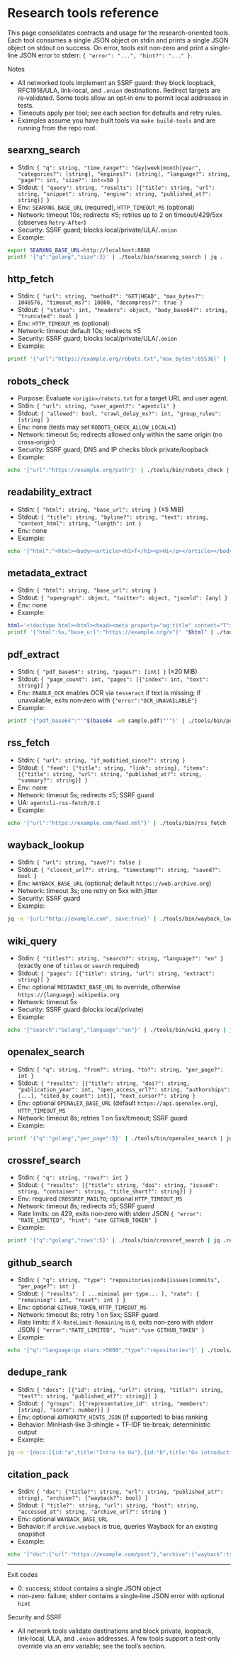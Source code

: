 # Research tools reference

This page consolidates contracts and usage for the research-oriented tools. Each tool consumes a single JSON object on stdin and prints a single JSON object on stdout on success. On error, tools exit non‑zero and print a single-line JSON error to stderr: `{ "error": "...", "hint?": "..." }`.

Notes
- All networked tools implement an SSRF guard: they block loopback, RFC1918/ULA, link‑local, and `.onion` destinations. Redirect targets are re‑validated. Some tools allow an opt‑in env to permit local addresses in tests.
- Timeouts apply per tool; see each section for defaults and retry rules.
- Examples assume you have built tools via `make build-tools` and are running from the repo root.

## searxng_search
- Stdin: `{ "q": string, "time_range?": "day|week|month|year", "categories?": [string], "engines?": [string], "language?": string, "page?": int, "size?": int<=50 }`
- Stdout: `{ "query": string, "results": [{"title": string, "url": string, "snippet": string, "engine": string, "published_at?": string}] }`
- Env: `SEARXNG_BASE_URL` (required), `HTTP_TIMEOUT_MS` (optional)
- Network: timeout 10s; redirects ≤5; retries up to 2 on timeout/429/5xx (observes `Retry-After`)
- Security: SSRF guard; blocks local/private/ULA/`.onion`
- Example:
```bash
export SEARXNG_BASE_URL=http://localhost:8888
printf '{"q":"golang","size":3}' | ./tools/bin/searxng_search | jq .
```

## http_fetch
- Stdin: `{ "url": string, "method?": "GET|HEAD", "max_bytes?": 1048576, "timeout_ms?": 10000, "decompress?": true }`
- Stdout: `{ "status": int, "headers": object, "body_base64?": string, "truncated": bool }`
- Env: `HTTP_TIMEOUT_MS` (optional)
- Network: timeout default 10s; redirects ≤5
- Security: SSRF guard; blocks local/private/ULA/`.onion`
- Example:
```bash
printf '{"url":"https://example.org/robots.txt","max_bytes":65536}' | ./tools/bin/http_fetch | jq .status
```

## robots_check
- Purpose: Evaluate `<origin>/robots.txt` for a target URL and user agent.
- Stdin: `{ "url": string, "user_agent?": "agentcli" }`
- Stdout: `{ "allowed": bool, "crawl_delay_ms?": int, "group_rules": [string] }`
- Env: none (tests may set `ROBOTS_CHECK_ALLOW_LOCAL=1`)
- Network: timeout 5s; redirects allowed only within the same origin (no cross‑origin)
- Security: SSRF guard; DNS and IP checks block private/loopback
- Example:
```bash
echo '{"url":"https://example.org/path"}' | ./tools/bin/robots_check | jq .
```

## readability_extract
- Stdin: `{ "html": string, "base_url": string }` (≤5 MiB)
- Stdout: `{ "title": string, "byline?": string, "text": string, "content_html": string, "length": int }`
- Env: none
- Example:
```bash
echo '{"html":"<html><body><article><h1>T</h1><p>Hi</p></article></body></html>","base_url":"https://example.org/x"}' | ./tools/bin/readability_extract | jq .title
```

## metadata_extract
- Stdin: `{ "html": string, "base_url": string }`
- Stdout: `{ "opengraph": object, "twitter": object, "jsonld": [any] }`
- Env: none
- Example:
```bash
html='<!doctype html><html><head><meta property="og:title" content="T"><meta name="twitter:card" content="summary"><script type="application/ld+json">{"@context":"https://schema.org","@type":"Article","headline":"H"}</script></head><body></body></html>'
printf '{"html":%s,"base_url":"https://example.org/x"}' "$html" | ./tools/bin/metadata_extract | jq .opengraph.title
```

## pdf_extract
- Stdin: `{ "pdf_base64": string, "pages?": [int] }` (≤20 MiB)
- Stdout: `{ "page_count": int, "pages": [{"index": int, "text": string}] }`
- Env: `ENABLE_OCR` enables OCR via `tesseract` if text is missing; if unavailable, exits non‑zero with `{"error":"OCR_UNAVAILABLE"}`
- Example:
```bash
printf '{"pdf_base64":"'"$(base64 -w0 sample.pdf)"'"}' | ./tools/bin/pdf_extract | jq .page_count
```

## rss_fetch
- Stdin: `{ "url": string, "if_modified_since?": string }`
- Stdout: `{ "feed": {"title": string, "link": string}, "items": [{"title": string, "url": string, "published_at?": string, "summary?": string}] }`
- Env: none
- Network: timeout 5s; redirects ≤5; SSRF guard
- UA: `agentcli-rss-fetch/0.1`
- Example:
```bash
echo '{"url":"https://example.com/feed.xml"}' | ./tools/bin/rss_fetch | jq .items[0]
```

## wayback_lookup
- Stdin: `{ "url": string, "save?": false }`
- Stdout: `{ "closest_url?": string, "timestamp?": string, "saved?": bool }`
- Env: `WAYBACK_BASE_URL` (optional; default `https://web.archive.org`)
- Network: timeout 3s; one retry on 5xx with jitter
- Security: SSRF guard
- Example:
```bash
jq -n '{url:"http://example.com", save:true}' | ./tools/bin/wayback_lookup | jq .
```

## wiki_query
- Stdin: `{ "titles?": string, "search?": string, "language?": "en" }` (exactly one of `titles` or `search` required)
- Stdout: `{ "pages": [{"title": string, "url": string, "extract": string}] }`
- Env: optional `MEDIAWIKI_BASE_URL` to override, otherwise `https://{language}.wikipedia.org`
- Network: timeout 5s
- Security: SSRF guard (blocks local/private)
- Example:
```bash
echo '{"search":"Golang","language":"en"}' | ./tools/bin/wiki_query | jq .pages[0]
```

## openalex_search
- Stdin: `{ "q": string, "from?": string, "to?": string, "per_page?": int }`
- Stdout: `{ "results": [{"title": string, "doi?": string, "publication_year": int, "open_access_url?": string, "authorships": [...], "cited_by_count": int}], "next_cursor?": string }`
- Env: optional `OPENALEX_BASE_URL` (default `https://api.openalex.org`), `HTTP_TIMEOUT_MS`
- Network: timeout 8s; retries 1 on 5xx/timeout; SSRF guard
- Example:
```bash
printf '{"q":"golang","per_page":5}' | ./tools/bin/openalex_search | jq .results[0]
```

## crossref_search
- Stdin: `{ "q": string, "rows?": int }`
- Stdout: `{ "results": [{"title": string, "doi": string, "issued": string, "container": string, "title_short?": string}] }`
- Env: required `CROSSREF_MAILTO`; optional `HTTP_TIMEOUT_MS`
- Network: timeout 8s; redirects ≤5; SSRF guard
- Rate limits: on 429, exits non‑zero with stderr JSON `{ "error": "RATE_LIMITED", "hint": "use GITHUB_TOKEN" }`
- Example:
```bash
printf '{"q":"golang","rows":5}' | ./tools/bin/crossref_search | jq .results[0]
```

## github_search
- Stdin: `{ "q": string, "type": "repositories|code|issues|commits", "per_page?": int }`
- Stdout: `{ "results": [ ...minimal per type... ], "rate": { "remaining": int, "reset": int } }`
- Env: optional `GITHUB_TOKEN`, `HTTP_TIMEOUT_MS`
- Network: timeout 8s; retry 1 on 5xx; SSRF guard
- Rate limits: if `X‑RateLimit‑Remaining` is `0`, exits non‑zero with stderr JSON `{ "error":"RATE_LIMITED", "hint":"use GITHUB_TOKEN" }`
- Example:
```bash
echo '{"q":"language:go stars:>5000","type":"repositories"}' | ./tools/bin/github_search | jq .results[0]
```

## dedupe_rank
- Stdin: `{ "docs": [{"id": string, "url?": string, "title?": string, "text?": string, "published_at?": string}] }`
- Stdout: `{ "groups": [{"representative_id": string, "members": [string], "score": number}] }`
- Env: optional `AUTHORITY_HINTS_JSON` (if supported) to bias ranking
- Behavior: MinHash‑like 3‑shingle + TF‑IDF tie‑break; deterministic output
- Example:
```bash
jq -n '{docs:[{id:"a",title:"Intro to Go"},{id:"b",title:"Go introduction"},{id:"c",title:"Rust book"}]}' | ./tools/bin/dedupe_rank | jq .
```

## citation_pack
- Stdin: `{ "doc": {"title?": string, "url": string, "published_at?": string}, "archive?": {"wayback?": bool} }`
- Stdout: `{ "title?": string, "url": string, "host": string, "accessed_at": string, "archive_url?": string }`
- Env: optional `WAYBACK_BASE_URL`
- Behavior: if `archive.wayback` is true, queries Wayback for an existing snapshot
- Example:
```bash
echo '{"doc":{"url":"https://example.com/post"},"archive":{"wayback":true}}' | ./tools/bin/citation_pack | jq .
```

---

Exit codes
- 0: success; stdout contains a single JSON object
- non‑zero: failure; stderr contains a single‑line JSON error with optional `hint`

Security and SSRF
- All network tools validate destinations and block private, loopback, link‑local, ULA, and `.onion` addresses. A few tools support a test‑only override via an env variable; see the tool’s section.
